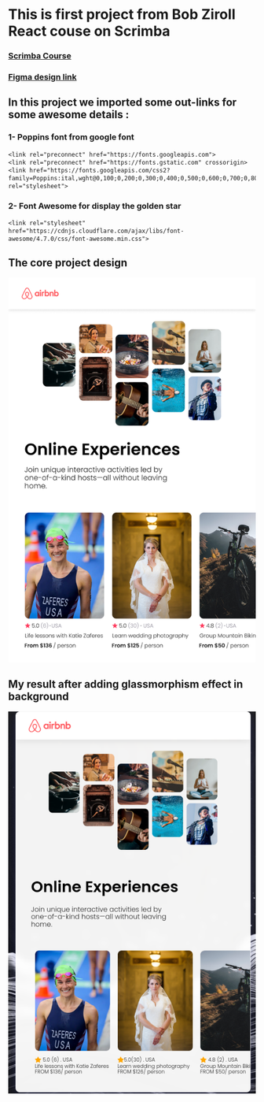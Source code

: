 # This is first project from Bob Ziroll React couse on Scrimba 
### [Scrimba Course](https://scrimba.com/learn/learnreact)


### [Figma design link](https://www.figma.com/file/XzM5RS26Mp3DH0qfgIITRl/Airbnb-Experiences-(Copy)?type=design&node-id=0%3A1&mode=design&t=ElJjvoHCWrROtTPP-1)

## In this project we imported some out-links for some awesome details :
### 1- Poppins font from google font
 
    <link rel="preconnect" href="https://fonts.googleapis.com">
    <link rel="preconnect" href="https://fonts.gstatic.com" crossorigin>
    <link href="https://fonts.googleapis.com/css2?family=Poppins:ital,wght@0,100;0,200;0,300;0,400;0,500;0,600;0,700;0,800;0,900;1,100;1,200;1,300;1,400;1,500;1,600;1,700;1,800;1,900&display=swap" rel="stylesheet">
### 2- Font Awesome for display the golden star    
    <link rel="stylesheet" href="https://cdnjs.cloudflare.com/ajax/libs/font-awesome/4.7.0/css/font-awesome.min.css">



## The core project design
![Project targeted figma Image](./src/assets/AirBnb%20Experiences.png)



## My result after adding glassmorphism effect in background
![my project Image ](./src/assets/res.png)

